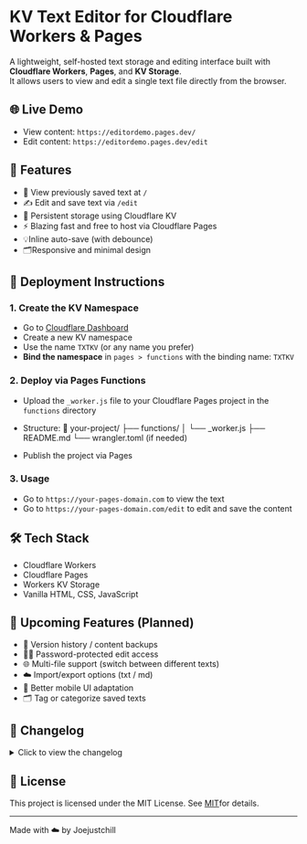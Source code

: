 # KV Text Editor for Cloudflare Workers & Pages

A lightweight, self-hosted text storage and editing interface built with **Cloudflare Workers**, **Pages**, and **KV Storage**.  
It allows users to view and edit a single text file directly from the browser.

 
## 🌐 Live Demo

- View content: `https://editordemo.pages.dev/`
- Edit content: `https://editordemo.pages.dev/edit`

## 🧩 Features
- 📄 View previously saved text at `/`
- ✍️ Edit and save text via `/edit`
- 💾 Persistent storage using Cloudflare KV
- ⚡ Blazing fast and free to host via Cloudflare Pages
- 💡Inline auto-save (with debounce)
- 🗂️Responsive and minimal design


## 🚀 Deployment Instructions

### 1. Create the KV Namespace

- Go to [Cloudflare Dashboard](https://dash.cloudflare.com/)
- Create a new KV namespace
- Use the name `TXTKV` (or any name you prefer)
- **Bind the namespace** in `pages > functions` with the binding name: `TXTKV`

### 2. Deploy via Pages Functions

- Upload the `_worker.js` file to your Cloudflare Pages project in the `functions` directory
- Structure:
📁 your-project/
├── functions/
│   └── _worker.js
├── README.md
└── wrangler.toml (if needed)

- Publish the project via Pages

### 3. Usage

- Go to `https://your-pages-domain.com` to view the text
- Go to `https://your-pages-domain.com/edit` to edit and save the content

## 🛠 Tech Stack

- Cloudflare Workers
- Cloudflare Pages
- Workers KV Storage
- Vanilla HTML, CSS, JavaScript

## 📌 Upcoming Features (Planned)

- 🧾 Version history / content backups
- 🧑‍💻 Password-protected edit access
- 🌐 Multi-file support (switch between different texts)
- ☁️ Import/export options (txt / md)
- 📱 Better mobile UI adaptation
- 🗂️ Tag or categorize saved texts

## 🔄 Changelog

<details>
  <summary>Click to view the changelog</summary>

- **2.0.0** (2025-05-07):
  ✨ Features
	•	Added error handling with try-catch in all core functions.
	•	Introduced a top bar with title and Save button.
	•	Auto-save after 5s of inactivity or on blur.
	•	Visual status updates (Editing…, Saved ✔️, Failed ❌).

🎨 UI Improvements
	•	Dark theme with modern styling.
	•	Monospace font and padding for better editing experience.
	•	Styled buttons with hover effects.

🛠️ Enhancements
	•	Unified KV namespace checks.
	•	Escaped < in text content to avoid HTML issues.
	•	Cleaner separation between backend logic and frontend UI.
- **1.0.0** (2025-04-06): Initial Release
</details>

## 📄 License

This project is licensed under the MIT License. See [MIT](./LICENSE)for details.

---

Made with ☁️ by Joejustchill

